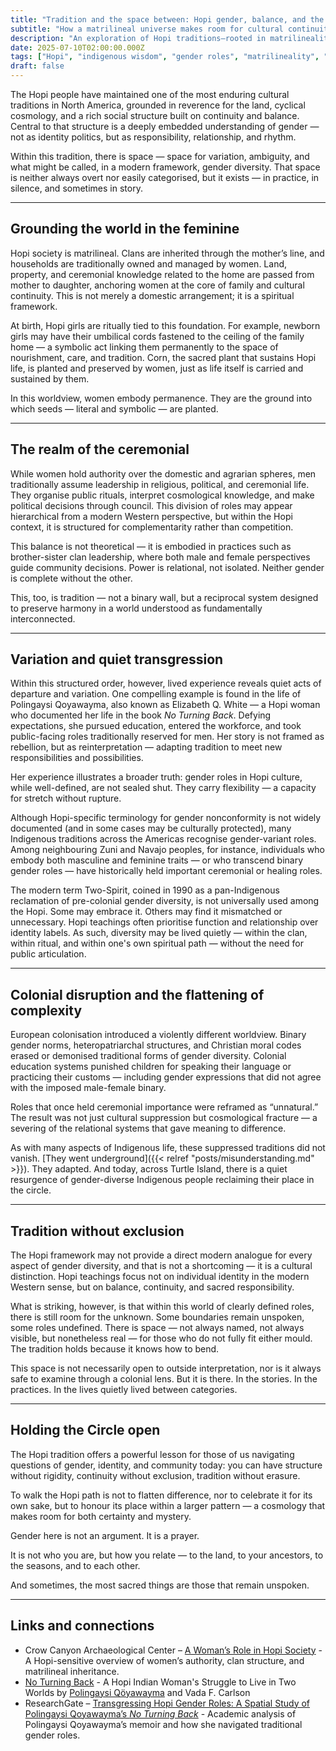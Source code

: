 ```yaml
---
title: "Tradition and the space between: Hopi gender, balance, and the unspoken possibilities"
subtitle: "How a matrilineal universe makes room for cultural continuity and quiet gender diversity"
description: "An exploration of Hopi traditions—rooted in matrilineality, balance, and kinship—embrace a spectrum of gender roles and the unspoken possibilities beyond Western binaries."
date: 2025-07-10T02:00:00.000Z
tags: ["Hopi", "indigenous wisdom", "gender roles", "matrilineality", "two-spirit", "cultural continuity", "colonial impact"]
draft: false
---
```


The Hopi people have maintained one of the most enduring cultural traditions in North America, grounded in reverence for the land, cyclical cosmology, and a rich social structure built on continuity and balance. Central to that structure is a deeply embedded understanding of gender — not as identity politics, but as responsibility, relationship, and rhythm.

Within this tradition, there is space — space for variation, ambiguity, and what might be called, in a modern framework, gender diversity. That space is neither always overt nor easily categorised, but it exists — in practice, in silence, and sometimes in story.

---

## Grounding the world in the feminine

Hopi society is matrilineal. Clans are inherited through the mother’s line, and households are traditionally owned and managed by women. Land, property, and ceremonial knowledge related to the home are passed from mother to daughter, anchoring women at the core of family and cultural continuity. This is not merely a domestic arrangement; it is a spiritual framework.

At birth, Hopi girls are ritually tied to this foundation. For example, newborn girls may have their umbilical cords fastened to the ceiling of the family home — a symbolic act linking them permanently to the space of nourishment, care, and tradition. Corn, the sacred plant that sustains Hopi life, is planted and preserved by women, just as life itself is carried and sustained by them.

In this worldview, women embody permanence. They are the ground into which seeds — literal and symbolic — are planted.

---

## The realm of the ceremonial

While women hold authority over the domestic and agrarian spheres, men traditionally assume leadership in religious, political, and ceremonial life. They organise public rituals, interpret cosmological knowledge, and make political decisions through council. This division of roles may appear hierarchical from a modern Western perspective, but within the Hopi context, it is structured for complementarity rather than competition.

This balance is not theoretical — it is embodied in practices such as brother-sister clan leadership, where both male and female perspectives guide community decisions. Power is relational, not isolated. Neither gender is complete without the other.

This, too, is tradition — not a binary wall, but a reciprocal system designed to preserve harmony in a world understood as fundamentally interconnected.

---

## Variation and quiet transgression

Within this structured order, however, lived experience reveals quiet acts of departure and variation. One compelling example is found in the life of Polingaysi Qoyawayma, also known as Elizabeth Q. White — a Hopi woman who documented her life in the book *No Turning Back*. Defying expectations, she pursued education, entered the workforce, and took public-facing roles traditionally reserved for men. Her story is not framed as rebellion, but as reinterpretation — adapting tradition to meet new responsibilities and possibilities.

Her experience illustrates a broader truth: gender roles in Hopi culture, while well-defined, are not sealed shut. They carry flexibility — a capacity for stretch without rupture.

Although Hopi-specific terminology for gender nonconformity is not widely documented (and in some cases may be culturally protected), many Indigenous traditions across the Americas recognise gender-variant roles. Among neighbouring Zuni and Navajo peoples, for instance, individuals who embody both masculine and feminine traits — or who transcend binary gender roles — have historically held important ceremonial or healing roles.

The modern term Two-Spirit, coined in 1990 as a pan-Indigenous reclamation of pre-colonial gender diversity, is not universally used among the Hopi. Some may embrace it. Others may find it mismatched or unnecessary. Hopi teachings often prioritise function and relationship over identity labels. As such, diversity may be lived quietly — within the clan, within ritual, and within one's own spiritual path — without the need for public articulation.

---

## Colonial disruption and the flattening of complexity

European colonisation introduced a violently different worldview. Binary gender norms, heteropatriarchal structures, and Christian moral codes erased or demonised traditional forms of gender diversity. Colonial education systems punished children for speaking their language or practicing their customs — including gender expressions that did not agree with the imposed male-female binary.

Roles that once held ceremonial importance were reframed as “unnatural.” The result was not just cultural suppression but cosmological fracture — a severing of the relational systems that gave meaning to difference.

As with many aspects of Indigenous life, these suppressed traditions did not vanish. [They went underground]({{< relref "posts/misunderstanding.md" >}}). They adapted. And today, across Turtle Island, there is a quiet resurgence of gender-diverse Indigenous people reclaiming their place in the circle.

---

## Tradition without exclusion

The Hopi framework may not provide a direct modern analogue for every aspect of gender diversity, and that is not a shortcoming — it is a cultural distinction. Hopi teachings focus not on individual identity in the modern Western sense, but on balance, continuity, and sacred responsibility.

What is striking, however, is that within this world of clearly defined roles, there is still room for the unknown. Some boundaries remain unspoken, some roles undefined. There is space — not always named, not always visible, but nonetheless real — for those who do not fully fit either mould. The tradition holds because it knows how to bend.

This space is not necessarily open to outside interpretation, nor is it always safe to examine through a colonial lens. But it is there. In the stories. In the practices. In the lives quietly lived between categories.

---

## Holding the Circle open

The Hopi tradition offers a powerful lesson for those of us navigating questions of gender, identity, and community today: you can have structure without rigidity, continuity without exclusion, tradition without erasure.

To walk the Hopi path is not to flatten difference, nor to celebrate it for its own sake, but to honour its place within a larger pattern — a cosmology that makes room for both certainty and mystery.

Gender here is not an argument. It is a prayer.

It is not who you are, but how you relate — to the land, to your ancestors, to the seasons, and to each other.

And sometimes, the most sacred things are those that remain unspoken.

---

## Links and connections

* Crow Canyon Archaeological Center – [A Woman’s Role in Hopi Society](https://crowcanyon.org/resources/a-womans-role-in-hopi-society/) - A Hopi-sensitive overview of women’s authority, clan structure, and matrilineal inheritance.
* [No Turning Back](https://www.unmpress.com/9780826304391/no-turning-back/) - A Hopi Indian Woman's Struggle to Live in Two Worlds by [Polingaysi Qöyawayma](https://en.wikipedia.org/wiki/Polingaysi_Q%C3%B6yawayma) and Vada F. Carlson
* ResearchGate – [Transgressing Hopi Gender Roles: A Spatial Study of Polingaysi Qoyawayma’s *No Turning Back*](https://www.researchgate.net/publication/352851228_Transgressing_Hopi_Gender_Roles_A_Spatial_Study_of_Polingaysi_Qoyawayma%27s_No_Turning_Back) - Academic analysis of Polingaysi Qoyawayma’s memoir and how she navigated traditional gender roles.

